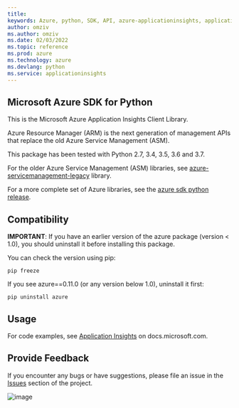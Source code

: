 ```yaml
---
title: 
keywords: Azure, python, SDK, API, azure-applicationinsights, applicationinsights
author: omziv
ms.author: omziv
ms.date: 02/03/2022
ms.topic: reference
ms.prod: azure
ms.technology: azure
ms.devlang: python
ms.service: applicationinsights
---
```

## Microsoft Azure SDK for Python

This is the Microsoft Azure Application Insights Client Library.

Azure Resource Manager (ARM) is the next generation of management APIs
that replace the old Azure Service Management (ASM).

This package has been tested with Python 2.7, 3.4, 3.5, 3.6 and 3.7.

For the older Azure Service Management (ASM) libraries, see
[azure-servicemanagement-legacy](https://pypi.python.org/pypi/azure-servicemanagement-legacy)
library.

For a more complete set of Azure libraries, see the
[azure sdk python release](https://aka.ms/azsdk/python/all).

## Compatibility

**IMPORTANT**: If you have an earlier version of the azure package
(version < 1.0), you should uninstall it before installing this
package.

You can check the version using pip:

``` shell
pip freeze
```

If you see azure==0.11.0 (or any version below 1.0), uninstall it first:

``` shell
pip uninstall azure
```

## Usage

For code examples, see [Application
Insights](https://docs.microsoft.com/python/api/overview/azure/) on
docs.microsoft.com.

## Provide Feedback

If you encounter any bugs or have suggestions, please file an issue in
the [Issues](https://github.com/Azure/azure-sdk-for-python/issues)
section of the project.

![image](https://azure-sdk-impressions.azurewebsites.net/api/impressions/azure-sdk-for-python%2Fazure-applicationinsights%2FREADME.png)

